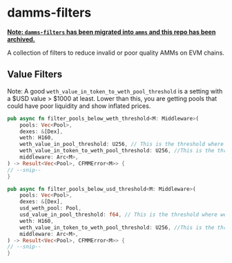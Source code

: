 # damms-filters

**[Note: `damms-filters` has been migrated into `amms` and this repo has been archived.](https://github.com/darkforestry/amms-rs)**

A collection of filters to reduce invalid or poor quality AMMs on EVM chains.

## Value Filters
Note: A good `weth_value_in_token_to_weth_pool_threshold` is a setting with a $USD value > $1000 at least. Lower than this, you are getting pools that could have poor liquidity and show inflated prices.

```rust
pub async fn filter_pools_below_weth_threshold<M: Middleware>(
    pools: Vec<Pool>,
    dexes: &[Dex],
    weth: H160,
    weth_value_in_pool_threshold: U256, // This is the threshold where we will filter out any pool with less value than this
    weth_value_in_token_to_weth_pool_threshold: U256, //This is the threshold where we will ignore any token price < threshold during batch calls
    middleware: Arc<M>,
) -> Result<Vec<Pool>, CFMMError<M>> {
// --snip--
}
```


```rust
pub async fn filter_pools_below_usd_threshold<M: Middleware>(
    pools: Vec<Pool>,
    dexes: &[Dex],
    usd_weth_pool: Pool, 
    usd_value_in_pool_threshold: f64, // This is the threshold where we will filter out any pool with less value than this
    weth: H160,
    weth_value_in_token_to_weth_pool_threshold: U256, //This is the threshold where we will ignore any token price < threshold during batch calls
    middleware: Arc<M>,
) -> Result<Vec<Pool>, CFMMError<M>> {
// --snip--
}
```
